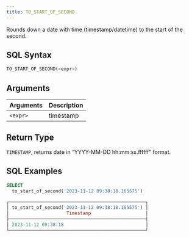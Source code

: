 ```yaml
---
title: TO_START_OF_SECOND
---
```


Rounds down a date with time (timestamp/datetime) to the start of the second.

## SQL Syntax

```sql
TO_START_OF_SECOND(<expr>)
```

## Arguments

| Arguments | Description |
|-----------|-------------|
| `<expr>`  | timestamp   |

## Return Type

`TIMESTAMP`, returns date in “YYYY-MM-DD hh:mm:ss.ffffff” format.

## SQL Examples

```sql
SELECT
  to_start_of_second('2023-11-12 09:38:18.165575')

┌──────────────────────────────────────────────────┐
│ to_start_of_second('2023-11-12 09:38:18.165575') │
│                     Timestamp                    │
├──────────────────────────────────────────────────┤
│ 2023-11-12 09:38:18                              │
└──────────────────────────────────────────────────┘
```
